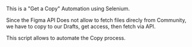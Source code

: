 This is a "Get a Copy" Automation using Selenium.

Since the Figma API Does not allow to fetch files direcly from Community, we have to copy to our Drafts, get access, then fetch via API.

This script allows to automate the Copy process.
